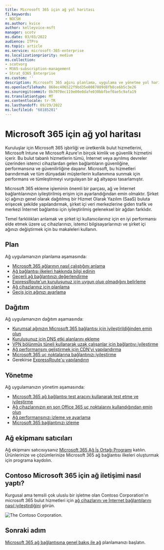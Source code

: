 ```yaml
---
title: Microsoft 365 için ağ yol haritası
f1.keywords:
- NOCSH
ms.author: kvice
author: kelleyvice-msft
manager: scotv
ms.date: 03/03/2022
audience: ITPro
ms.topic: article
ms.service: microsoft-365-enterprise
ms.localizationpriority: medium
ms.collection:
- scotvorg
- M365-subscription-management
- Strat_O365_Enterprise
ms.custom: ''
description: Microsoft 365 ağını planlama, uygulama ve yönetme yol haritası.
ms.openlocfilehash: 868ec406522f9bd35e0087089d8fb8ce6b5c3e26
ms.sourcegitcommit: 0b7070ec119e00e0dafe030bbfbef0ae5c9afa19
ms.translationtype: MT
ms.contentlocale: tr-TR
ms.lasthandoff: 09/29/2022
ms.locfileid: "68185281"
---
```

# <a name="networking-roadmap-for-microsoft-365"></a>Microsoft 365 için ağ yol haritası

Kuruluşlar için Microsoft 365 işbirliği ve üretkenlik bulut hizmetlerini, Microsoft Intune ve Microsoft Azure'ın birçok kimlik ve güvenlik hizmetini içerir. Bu bulut tabanlı hizmetlerin tümü, İnternet veya ayrılmış devreler üzerinden istemci cihazlardan gelen bağlantıların güvenliğine, performansına ve güvenilirliğine dayanır. Microsoft, bu hizmetleri barındırmak ve tüm dünyadaki müşterilerin kullanımına sunmak için performans ve tümleştirmeyi vurgulayan bir ağ altyapısı tasarlamıştır.

Microsoft 365 ekleme işleminin önemli bir parçası, ağ ve İnternet bağlantılarınızın iyileştirilmiş erişim için ayarlandığından emin olmaktır. Şirket içi ağınızı genel olarak dağıtılmış bir Hizmet Olarak Yazılım (SaaS) buluta erişecek şekilde yapılandırmak, şirket içi veri merkezlerine giden trafik ve merkezi İnternet bağlantısı için iyileştirilmiş geleneksel bir ağdan farklıdır.

Temel farklılıkları anlamak ve şirket içi kullanıcılarınız için en iyi performansı elde etmek üzere uç cihazlarınızı, istemci bilgisayarlarınızı ve şirket içi ağınızı değiştirmek için bu makaleleri kullanın.

## <a name="plan"></a>Plan

Ağ uygulamanızın planlama aşamasında:

- [Microsoft 365 ağlarının nasıl çalıştığını anlama](microsoft-365-networking-overview.md)
- [Ağ bağlantısı ilkeleri hakkında bilgi edinin](microsoft-365-network-connectivity-principles.md)
- [Geçerli ağ bağlantınızı değerlendirme](assessing-network-connectivity.md)
- [ExpressRoute'un kuruluşunuz için uygun olup olmadığını belirleme](network-planning-with-expressroute.md)
- [Ağ cihazlarınız için planlama](plan-for-network-devices.md)
- [Geçiş için ağınızı ayarlama](network-and-migration-planning.md)

## <a name="deploy"></a>Dağıtım

Ağ uygulamanızın dağıtım aşamasında:

- [Kurumsal ağınızın Microsoft 365 bağlantısı için iyileştirildiğinden emin olun](set-up-network-for-microsoft-365.md)
- [Kuruluşunuz için DNS etki alanlarını ekleme](../admin/setup/add-domain.md)
- [VPN bölünmüş tüneli kullanarak uzak çalışanlar için bağlantıyı iyileştirme](microsoft-365-vpn-split-tunnel.md)
- [Ağ performansını geliştirmek için CDN'yi yapılandırma](office-365-cdn-quickstart.md)
- [Microsoft 365 uç noktalarına bağlantınızı iyileştirme](microsoft-365-ip-web-service.md)
- Gerekirse [ExpressRoute'u yapılandırın](azure-expressroute.md)

## <a name="manage"></a>Yönetme

Ağ uygulamanızın yönetim aşamasında:

- [Microsoft 365 ağ bağlantısı test aracını kullanarak test etme ve iyileştirme](office-365-network-mac-perf-onboarding-tool.md)
- [Ağ cihazlarınızın en son Office 365 uç noktalarını kullandığından emin olun](microsoft-365-endpoints.md)
- [Ağ performansınızı izleme ve ayarlama](network-planning-and-performance.md)
- [Microsoft 365 bağlantınızı izleme](monitor-connectivity.md)

## <a name="network-equipment-vendors"></a>Ağ ekipmanı satıcıları

Ağ ekipmanı satıcısıysanız [Microsoft 365 Ağ İş Ortağı Programı](microsoft-365-networking-partner-program.md) katılın. Ürünlerinize ve çözümlerinize Microsoft 365 ağ bağlantısı ilkeleri oluşturmak için programa kaydolın.

## <a name="how-contoso-did-networking-for-microsoft-365"></a>Contoso Microsoft 365 için ağ iletişimi nasıl yaptı?

Kurgusal ama temsili çok uluslu bir işletme olan Contoso Corporation'ın microsoft 365 bulut hizmetleri için [ağ cihazlarını ve İnternet bağlantılarını nasıl iyileştirdiğini](contoso-networking.md) görün.

![The Contoso Corporation.](../media/contoso-overview/contoso-icon.png)

## <a name="next-step"></a>Sonraki adım

[Microsoft 365 ağ bağlantısına genel bakış ile ağ](microsoft-365-networking-overview.md) planlamanızı başlatın.
